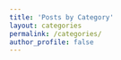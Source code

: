 ```yaml
---
title: 'Posts by Category'
layout: categories
permalink: /categories/
author_profile: false
---
```

